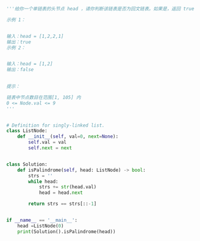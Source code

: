 
<BlogInfo title="69.回文链表" author="白日梦想猿" pv=0 read_times=0 pre_cost_time=0分31秒 category="leetcode" tag_list="['leetcode']" create_time="2022.04.14 16:05:09" update_time="2022.04.14 16:14:12" />

```python
'''给你一个单链表的头节点 head ，请你判断该链表是否为回文链表。如果是，返回 true ；否则，返回 false 。

示例 1：


输入：head = [1,2,2,1]
输出：true
示例 2：


输入：head = [1,2]
输出：false
 

提示：

链表中节点数目在范围[1, 105] 内
0 <= Node.val <= 9
'''


# Definition for singly-linked list.
class ListNode:
    def __init__(self, val=0, next=None):
        self.val = val
        self.next = next


class Solution:
    def isPalindrome(self, head: ListNode) -> bool:
        strs = ''
        while head:
            strs += str(head.val)
            head = head.next

        return strs == strs[::-1]


if __name__ == '__main__':
    head =ListNode(0)
    print(Solution().isPalindrome(head))

```
